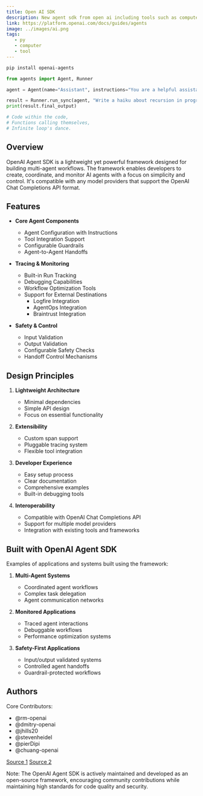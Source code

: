 ```yaml
---
title: Open AI SDK
description: New agent sdk from open ai including tools such as computer use, function calling, file search, web search
link: https://platform.openai.com/docs/guides/agents
image: ../images/ai.png
tags:
   - py
   - computer
   - tool
---
```


```sh
pip install openai-agents
```

```py
from agents import Agent, Runner

agent = Agent(name="Assistant", instructions="You are a helpful assistant")

result = Runner.run_sync(agent, "Write a haiku about recursion in programming.")
print(result.final_output)

# Code within the code,
# Functions calling themselves,
# Infinite loop's dance.
```

## Overview
OpenAI Agent SDK is a lightweight yet powerful framework designed for building multi-agent workflows. The framework enables developers to create, coordinate, and monitor AI agents with a focus on simplicity and control. It's compatible with any model providers that support the OpenAI Chat Completions API format.

## Features
- **Core Agent Components**
  - Agent Configuration with Instructions
  - Tool Integration Support
  - Configurable Guardrails
  - Agent-to-Agent Handoffs
  
- **Tracing & Monitoring**
  - Built-in Run Tracking
  - Debugging Capabilities
  - Workflow Optimization Tools
  - Support for External Destinations
    - Logfire Integration
    - AgentOps Integration
    - Braintrust Integration

- **Safety & Control**
  - Input Validation
  - Output Validation
  - Configurable Safety Checks
  - Handoff Control Mechanisms

## Design Principles
1. **Lightweight Architecture**
   - Minimal dependencies
   - Simple API design
   - Focus on essential functionality

2. **Extensibility**
   - Custom span support
   - Pluggable tracing system
   - Flexible tool integration

3. **Developer Experience**
   - Easy setup process
   - Clear documentation
   - Comprehensive examples
   - Built-in debugging tools

4. **Interoperability**
   - Compatible with OpenAI Chat Completions API
   - Support for multiple model providers
   - Integration with existing tools and frameworks

## Built with OpenAI Agent SDK
Examples of applications and systems built using the framework:

1. **Multi-Agent Systems**
   - Coordinated agent workflows
   - Complex task delegation
   - Agent communication networks

2. **Monitored Applications**
   - Traced agent interactions
   - Debuggable workflows
   - Performance optimization systems

3. **Safety-First Applications**
   - Input/output validated systems
   - Controlled agent handoffs
   - Guardrail-protected workflows

## Authors
Core Contributors:
- @rm-openai
- @dmitry-openai
- @jhills20
- @stevenheidel
- @pierDipi
- @chuang-openai

[Source 1](https://github.com/openai/openai-agents-python)
[Source 2](https://github.com/openai/swarm)

Note: The OpenAI Agent SDK is actively maintained and developed as an open-source framework, encouraging community contributions while maintaining high standards for code quality and security.
